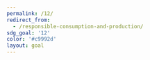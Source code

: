 ```yaml
---
permalink: /12/
redirect_from:
  - /responsible-consumption-and-production/
sdg_goal: '12'
color: '#c9992d'
layout: goal
---
```


